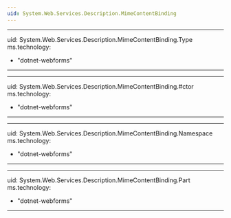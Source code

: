 ```yaml
---
uid: System.Web.Services.Description.MimeContentBinding
---
```


---
uid: System.Web.Services.Description.MimeContentBinding.Type
ms.technology: 
  - "dotnet-webforms"
---

---
uid: System.Web.Services.Description.MimeContentBinding.#ctor
ms.technology: 
  - "dotnet-webforms"
---

---
uid: System.Web.Services.Description.MimeContentBinding.Namespace
ms.technology: 
  - "dotnet-webforms"
---

---
uid: System.Web.Services.Description.MimeContentBinding.Part
ms.technology: 
  - "dotnet-webforms"
---
